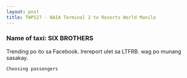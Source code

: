 ```yaml
---
layout: post
title: TWP527 - NAIA Terminal 2 to Resorts World Manila
---
```


### Name of taxi: SIX BROTHERS

Trending po ito sa Facebook. Irereport ulet sa LTFRB. wag po munang sasakay.

```Choosing passengers```
